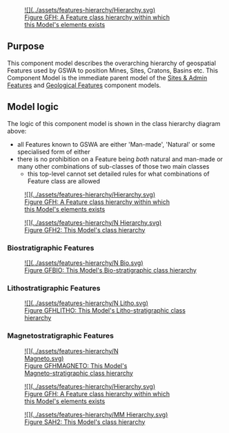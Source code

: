 <a href="../../assets/features-hierarchy/Hierarchy.svg">
<figure id="figure-gfh" markdown style="width:70%">
  ![](../assets/features-hierarchy/Hierarchy.svg)
  <figcaption>Figure GFH: A Feature class hierarchy within which this Model's elements exists</figcaption>
</figure>
</a>

## Purpose 

This component model describes the overarching hierarchy of geospatial Features used by GSWA to position Mines, Sites, Cratons, Basins etc. This Component Model is the immediate parent model of the [Sites & Admin Features](sites-admin.md) and [Geological Features](geofeature) component models.

## Model logic

The logic of this component model is shown in the class hierarchy diagram above:

* all Features known to GSWA are either 'Man-made', 'Natural' or some specialised form of either 
* there is no prohibition on a Feature being _both_ natural and man-made or many other combinations of sub-classes of those two main classes
    * this top-level cannot set detailed rules for what combinations of Feature class are allowed



<a href="../../assets/features-hierarchy/Hierarchy.svg">
<figure id="figure-gfh" markdown style="width:70%">
  ![](../assets/features-hierarchy/Hierarchy.svg)
  <figcaption>Figure GFH: A Feature class hierarchy within which this Model's elements exists</figcaption>
</figure>
</a>


<a href="../../assets/features-hierarchy/N Hierarchy.svg">
<figure id="figure-bh" markdown>
  ![](../assets/features-hierarchy/N Hierarchy.svg)
  <figcaption>Figure GFH2: This Model's class hierarchy</figcaption>
</figure>
</a>


### Biostratigraphic Features

<a href="../../assets/features-hierarchy/N Bio.svg">
<figure id="figure-bh" markdown>
  ![](../assets/features-hierarchy/N Bio.svg)
  <figcaption>Figure GFBIO: This Model's Bio-stratigraphic class hierarchy</figcaption>
</figure>
</a>

### Lithostratigraphic Features

<a href="../../assets/features-hierarchy/N Litho.svg">
<figure id="figure-bh" markdown>
  ![](../assets/features-hierarchy/N Litho.svg)
  <figcaption>Figure GFHLITHO: This Model's Litho-stratigraphic class hierarchy</figcaption>
</figure>
</a>

### Magnetostratigraphic Features

<a href="../../assets/features-hierarchy/N Magneto.svg">
<figure id="figure-bh" markdown style="width:50%">
  ![](../assets/features-hierarchy/N Magneto.svg)
  <figcaption>Figure GFHMAGNETO: This Model's Magneto-stratigraphic class hierarchy</figcaption>
</figure>
</a>


<a href="../../assets/features-hierarchy/Hierarchy.svg">
<figure id="figure-gfh" markdown style="width:70%">
  ![](../assets/features-hierarchy/Hierarchy.svg)
  <figcaption>Figure GFH: A Feature class hierarchy within which this Model's elements exists</figcaption>
</figure>
</a>


<a href="../../assets/features-hierarchy/MM Hierarchy.svg">
<figure id="figure-bh" markdown>
  ![](../assets/features-hierarchy/MM Hierarchy.svg)
  <figcaption>Figure SAH2: This Model's class hierarchy</figcaption>
</figure>
</a>
